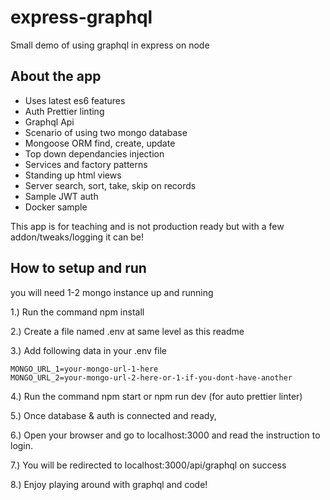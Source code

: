 # express-graphql

Small demo of using graphql in express on node

## About the app

* Uses latest es6 features
* Auth Prettier linting
* Graphql Api
* Scenario of using two mongo database
* Mongoose ORM find, create, update
* Top down dependancies injection
* Services and factory patterns
* Standing up html views
* Server search, sort, take, skip on records
* Sample JWT auth
* Docker sample

This app is for teaching and is not production ready but with a few addon/tweaks/logging it can be!

## How to setup and run

you will need 1-2 mongo instance up and running

1.) Run the command npm install

2.) Create a file named .env at same level as this readme

3.) Add following data in your .env file
```
MONGO_URL_1=your-mongo-url-1-here
MONGO_URL_2=your-mongo-url-2-here-or-1-if-you-dont-have-another
```

4.) Run the command npm start or npm run dev (for auto prettier linter)

5.) Once database & auth is connected and ready,

6.) Open your browser and go to localhost:3000 and read the instruction to login.

7.) You will be redirected to localhost:3000/api/graphql on success

8.) Enjoy playing around with graphql and code!